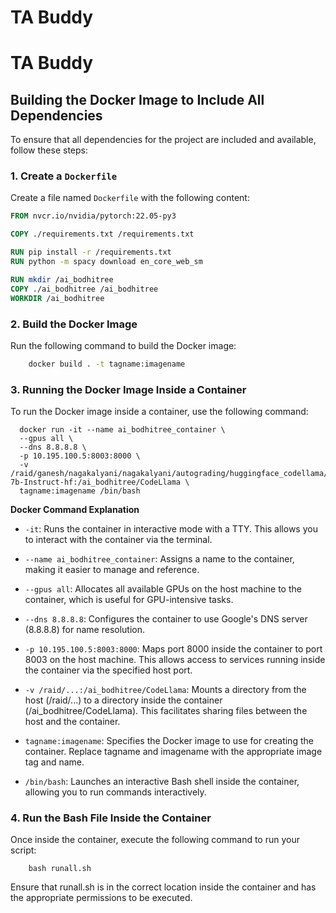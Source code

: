 # TA Buddy

# TA Buddy

## Building the Docker Image to Include All Dependencies

To ensure that all dependencies for the project are included and available, follow these steps:

### 1. Create a `Dockerfile`

Create a file named `Dockerfile` with the following content:

```Dockerfile
FROM nvcr.io/nvidia/pytorch:22.05-py3

COPY ./requirements.txt /requirements.txt

RUN pip install -r /requirements.txt
RUN python -m spacy download en_core_web_sm

RUN mkdir /ai_bodhitree
COPY ./ai_bodhitree /ai_bodhitree
WORKDIR /ai_bodhitree
```
### 2. Build the Docker Image
Run the following command to build the Docker image:

```bash
    docker build . -t tagname:imagename
```

### 3. Running the Docker Image Inside a Container
To run the Docker image inside a container, use the following command:
```
  docker run -it --name ai_bodhitree_container \
  --gpus all \
  --dns 8.8.8.8 \
  -p 10.195.100.5:8003:8000 \
  -v /raid/ganesh/nagakalyani/nagakalyani/autograding/huggingface_codellama/CodeLlama-7b-Instruct-hf:/ai_bodhitree/CodeLlama \
  tagname:imagename /bin/bash
```

**Docker Command Explanation**

- `-it`: Runs the container in interactive mode with a TTY. This allows you to interact with the container via the terminal.

- `--name ai_bodhitree_container`: Assigns a name to the container, making it easier to manage and reference.

- `--gpus all`: Allocates all available GPUs on the host machine to the container, which is useful for GPU-intensive tasks.

- `--dns 8.8.8.8`: Configures the container to use Google's DNS server (8.8.8.8) for name resolution.

- `-p 10.195.100.5:8003:8000`: Maps port 8000 inside the container to port 8003 on the host machine. This allows access to services running inside the container via the specified host port.

- `-v /raid/...:/ai_bodhitree/CodeLlama`: Mounts a directory from the host (/raid/...) to a directory inside the container (/ai_bodhitree/CodeLlama). This facilitates sharing files between the host and the container.

- `tagname:imagename`: Specifies the Docker image to use for creating the container. Replace tagname and imagename with the appropriate image tag and name.

- `/bin/bash`: Launches an interactive Bash shell inside the container, allowing you to run commands interactively.

### 4. Run the Bash File Inside the Container 
Once inside the container, execute the following command to run your script:
```
    bash runall.sh
```
Ensure that runall.sh is in the correct location inside the container and has the appropriate permissions to be executed.